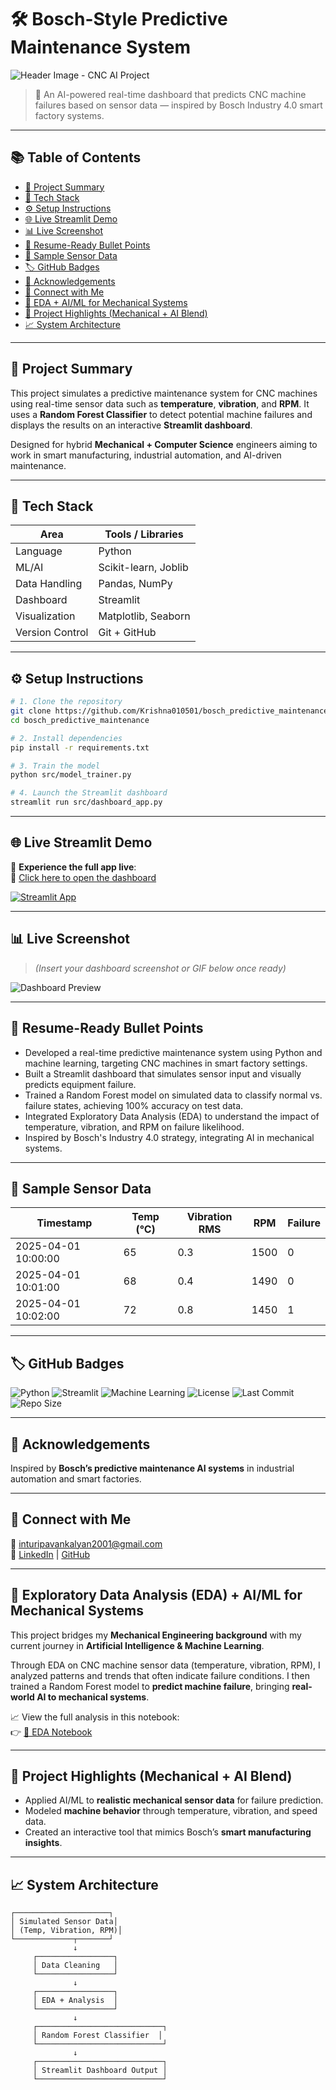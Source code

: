 # 🛠️ Bosch-Style Predictive Maintenance System

![Header Image - CNC AI Project](https://via.placeholder.com/1200x300.png?text=Bosch+Predictive+Maintenance+System+%7C+AI+%2B+Mechanical)

> 🚀 An AI-powered real-time dashboard that predicts CNC machine failures based on sensor data — inspired by Bosch Industry 4.0 smart factory systems.

---

## 📚 Table of Contents
- [📌 Project Summary](#-project-summary)
- [🧰 Tech Stack](#-tech-stack)
- [⚙️ Setup Instructions](#️-setup-instructions)
- [🌐 Live Streamlit Demo](#-live-streamlit-demo)
- [📊 Live Screenshot](#-live-screenshot)
- [💼 Resume-Ready Bullet Points](#-resume-ready-bullet-points)
- [🧪 Sample Sensor Data](#-sample-sensor-data)
- [🏷️ GitHub Badges](#️-github-badges)
- [🙌 Acknowledgements](#-acknowledgements)
- [🔗 Connect with Me](#-connect-with-me)
- [🤖 EDA + AI/ML for Mechanical Systems](#-exploratory-data-analysis-eda--aiml-for-mechanical-systems)
- [🧠 Project Highlights (Mechanical + AI Blend)](#-project-highlights-mechanical--ai-blend)
- [📈 System Architecture](#-system-architecture)

---

## 📌 Project Summary

This project simulates a predictive maintenance system for CNC machines using real-time sensor data such as **temperature**, **vibration**, and **RPM**. It uses a **Random Forest Classifier** to detect potential machine failures and displays the results on an interactive **Streamlit dashboard**.

Designed for hybrid **Mechanical + Computer Science** engineers aiming to work in smart manufacturing, industrial automation, and AI-driven maintenance.

---

## 🧰 Tech Stack

| Area               | Tools / Libraries                       |
|--------------------|------------------------------------------|
| Language           | Python                                   |
| ML/AI              | Scikit-learn, Joblib                     |
| Data Handling      | Pandas, NumPy                            |
| Dashboard          | Streamlit                               |
| Visualization      | Matplotlib, Seaborn                      |
| Version Control    | Git + GitHub                             |

---

## ⚙️ Setup Instructions

```bash
# 1. Clone the repository
git clone https://github.com/Krishna010501/bosch_predictive_maintenance.git
cd bosch_predictive_maintenance

# 2. Install dependencies
pip install -r requirements.txt

# 3. Train the model
python src/model_trainer.py

# 4. Launch the Streamlit dashboard
streamlit run src/dashboard_app.py
```

---

## 🌐 Live Streamlit Demo

🚀 **Experience the full app live**:  
🔗 [Click here to open the dashboard](https://krishna010501-bosch-predictive-maintena-srcdashboard-app-gsewsm.streamlit.app/)

[![Streamlit App](https://img.shields.io/badge/Streamlit-Live--App-brightgreen?logo=streamlit)](https://krishna010501-bosch-predictive-maintena-srcdashboard-app-gsewsm.streamlit.app/)

---

## 📊 Live Screenshot

> *(Insert your dashboard screenshot or GIF below once ready)*

![Dashboard Preview](https://via.placeholder.com/800x400.png?text=Live+Dashboard+Demo)

---

## 💼 Resume-Ready Bullet Points

- Developed a real-time predictive maintenance system using Python and machine learning, targeting CNC machines in smart factory settings.
- Built a Streamlit dashboard that simulates sensor input and visually predicts equipment failure.
- Trained a Random Forest model on simulated data to classify normal vs. failure states, achieving 100% accuracy on test data.
- Integrated Exploratory Data Analysis (EDA) to understand the impact of temperature, vibration, and RPM on failure likelihood.
- Inspired by Bosch's Industry 4.0 strategy, integrating AI in mechanical systems.

---

## 🧪 Sample Sensor Data

| Timestamp           | Temp (°C) | Vibration RMS | RPM  | Failure |
|---------------------|-----------|----------------|------|---------|
| 2025-04-01 10:00:00 | 65        | 0.3            | 1500 | 0       |
| 2025-04-01 10:01:00 | 68        | 0.4            | 1490 | 0       |
| 2025-04-01 10:02:00 | 72        | 0.8            | 1450 | 1       |

---

## 🏷️ GitHub Badges

![Python](https://img.shields.io/badge/Python-3.9-blue)
![Streamlit](https://img.shields.io/badge/Built%20with-Streamlit-orange)
![Machine Learning](https://img.shields.io/badge/ML-RandomForest-success)
![License](https://img.shields.io/badge/license-MIT-green)
![Last Commit](https://img.shields.io/github/last-commit/Krishna010501/bosch_predictive_maintenance)
![Repo Size](https://img.shields.io/github/repo-size/Krishna010501/bosch_predictive_maintenance)

---

## 🙌 Acknowledgements

Inspired by **Bosch’s predictive maintenance AI systems** in industrial automation and smart factories.

---

## 🔗 Connect with Me

📧 inturipavankalyan2001@gmail.com  
🔗 [LinkedIn](https://www.linkedin.com/in/kinturi) | [GitHub](https://github.com/Krishna010501)

---

## 🤖 Exploratory Data Analysis (EDA) + AI/ML for Mechanical Systems

This project bridges my **Mechanical Engineering background** with my current journey in **Artificial Intelligence & Machine Learning**.

Through EDA on CNC machine sensor data (temperature, vibration, RPM), I analyzed patterns and trends that often indicate failure conditions. I then trained a Random Forest model to **predict machine failure**, bringing **real-world AI to mechanical systems**.

📈 View the full analysis in this notebook:  
👉 [🧪 EDA Notebook](notebooks/eda_model_building.ipynb)

---

## 🧠 Project Highlights (Mechanical + AI Blend)

- Applied AI/ML to **realistic mechanical sensor data** for failure prediction.
- Modeled **machine behavior** through temperature, vibration, and speed data.
- Created an interactive tool that mimics Bosch’s **smart manufacturing insights**.

---

## 📈 System Architecture

```plaintext
┌─────────────────────┐
│ Simulated Sensor Data│
│ (Temp, Vibration, RPM)│
└─────────────┬───────┘
              ↓
     ┌─────────────────┐
     │ Data Cleaning   │
     └─────────────────┘
              ↓
     ┌─────────────────┐
     │ EDA + Analysis  │
     └─────────────────┘
              ↓
     ┌────────────────────────────┐
     │ Random Forest Classifier  │
     └────────────────────────────┘
              ↓
     ┌────────────────────────────┐
     │ Streamlit Dashboard Output │
     └────────────────────────────┘
```

